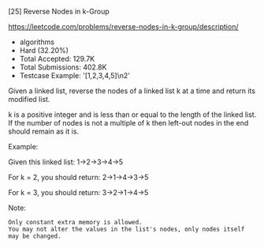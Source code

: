 [25] Reverse Nodes in k-Group  

https://leetcode.com/problems/reverse-nodes-in-k-group/description/

* algorithms
* Hard (32.20%)
* Total Accepted:    129.7K
* Total Submissions: 402.8K
* Testcase Example:  '[1,2,3,4,5]\n2'

Given a linked list, reverse the nodes of a linked list k at a time and return its modified list.

k is a positive integer and is less than or equal to the length of the linked list. If the number of nodes is not a multiple of k then left-out nodes in the end should remain as it is.




Example:

Given this linked list: 1->2->3->4->5

For k = 2, you should return: 2->1->4->3->5

For k = 3, you should return: 3->2->1->4->5

Note:


	Only constant extra memory is allowed.
	You may not alter the values in the list's nodes, only nodes itself may be changed.


